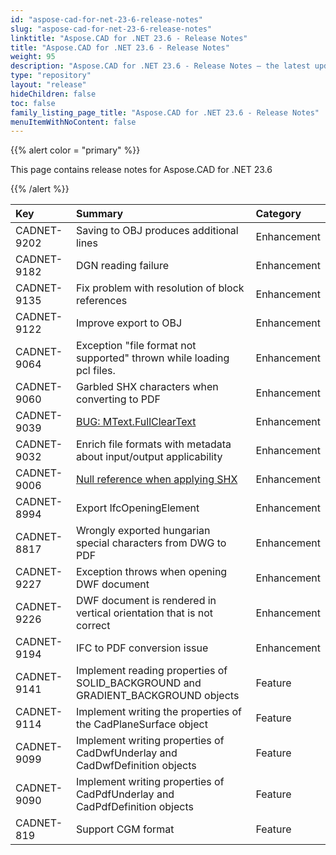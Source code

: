 ```yaml
---
id: "aspose-cad-for-net-23-6-release-notes"
slug: "aspose-cad-for-net-23-6-release-notes"
linktitle: "Aspose.CAD for .NET 23.6 - Release Notes"
title: "Aspose.CAD for .NET 23.6 - Release Notes"
weight: 95
description: "Aspose.CAD for .NET 23.6 - Release Notes – the latest updates and fixes."
type: "repository"
layout: "release"
hideChildren: false
toc: false
family_listing_page_title: "Aspose.CAD for .NET 23.6 - Release Notes"
menuItemWithNoContent: false
---
```


{{% alert color = "primary" %}}

This page contains release notes for Aspose.CAD for .NET 23.6

{{% /alert %}}


|**Key**|**Summary**|**Category**|
| :- | :- | :- |
| CADNET-9202 | Saving to OBJ produces additional lines | Enhancement |
| CADNET-9182 | DGN reading failure | Enhancement |
| CADNET-9135 | Fix problem with resolution of block references | Enhancement |
| CADNET-9122 | Improve export to OBJ | Enhancement |
| CADNET-9064 | Exception "file format not supported" thrown while loading pcl files. | Enhancement |
| CADNET-9060 |  Garbled SHX characters when converting to PDF | Enhancement |
| CADNET-9039 | [BUG: MText.FullClearText](https://forum.aspose.com/t/bug-mtext-fullcleartext/262160) | Enhancement |
| CADNET-9032 | Enrich file formats with metadata about input/output applicability | Enhancement |
| CADNET-9006 | [Null reference when applying SHX](https://forum.aspose.com/t/aspose-cad-pdf/260412) | Enhancement |
| CADNET-8994 | Export IfcOpeningElement | Enhancement |
| CADNET-8817 | Wrongly exported hungarian special characters from DWG to PDF | Enhancement |
| CADNET-9227 | Exception throws when opening DWF document | Enhancement |
| CADNET-9226 | DWF document is rendered in vertical orientation that is not correct | Enhancement |
| CADNET-9194 | IFC to PDF conversion issue | Enhancement |
| CADNET-9141 | Implement reading properties of SOLID_BACKGROUND and GRADIENT_BACKGROUND objects | Feature |
| CADNET-9114 | Implement writing the properties of the CadPlaneSurface object | Feature |
| CADNET-9099 | Implement writing properties of CadDwfUnderlay and CadDwfDefinition objects | Feature |
| CADNET-9090 | Implement writing properties of CadPdfUnderlay and CadPdfDefinition objects | Feature |
| CADNET-819 | Support CGM format | Feature |
